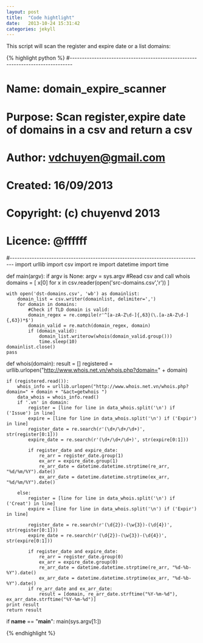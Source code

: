 ```yaml
---
layout: post
title:  "Code hightlight"
date:   2013-10-24 15:31:42
categories: jekyll
---
```


This script will scan the register and expire date or a list domains:



{% highlight python %}
#-------------------------------------------------------------------------------
# Name:        domain_expire_scanner
# Purpose:     Scan register,expire date of domains in a csv and return a csv
#
# Author:      vdchuyen@gmail.com
#
# Created:     16/09/2013
# Copyright:   (c) chuyenvd 2013
# Licence:     @ffffff
#-------------------------------------------------------------------------------
import urllib
import csv
import re
import datetime
import time

def main(argv):
    if argv is None:
        argv = sys.argv
    #Read csv and call whois
    domains = [ x[0] for x in csv.reader(open('src-domains.csv','r')) ]

    with open('dst-domains.csv', 'wb') as domainlist:
        domain_list = csv.writer(domainlist, delimiter=',')
        for domain in domains:
            #Check if TLD domain is valid:
            domain_regex = re.compile(r'^[a-zA-Z\d-]{,63}(\.[a-zA-Z\d-]{,63})*$')
            domain_valid = re.match(domain_regex, domain)
            if (domain_valid):
                domain_list.writerow(whois(domain_valid.group()))
                time.sleep(10)
    domainlist.close()
    pass

def whois(domain):
    result = []
    registered = urllib.urlopen("http://www.whois.net.vn/whois.php?domain=" + domain)

    if (registered.read()):
        whois_info = urllib.urlopen("http://www.whois.net.vn/whois.php?domain=" + domain + "&act=getwhois ")
        data_whois = whois_info.read()
        if '.vn' in domain:
            register = [line for line in data_whois.split('\n') if ('Issue') in line]
            expire = [line for line in data_whois.split('\n') if ('Expir') in line]
            register_date = re.search(r'(\d+/\d+/\d+)', str(register[0:1]))
            expire_date = re.search(r'(\d+/\d+/\d+)', str(expire[0:1]))

            if register_date and expire_date:
                re_arr = register_date.group(1)
                ex_arr = expire_date.group(1)
                re_arr_date = datetime.datetime.strptime(re_arr, "%d/%m/%Y").date()
                ex_arr_date = datetime.datetime.strptime(ex_arr, "%d/%m/%Y").date()

        else:
            register = [line for line in data_whois.split('\n') if ('Creat') in line]
            expire = [line for line in data_whois.split('\n') if ('Expir') in line]

            register_date = re.search(r'(\d{2})-(\w{3})-(\d{4})', str(register[0:1]))
            expire_date = re.search(r'(\d{2})-(\w{3})-(\d{4})', str(expire[0:1]))

            if register_date and expire_date:
                re_arr = register_date.group(0)
                ex_arr = expire_date.group(0)
                re_arr_date = datetime.datetime.strptime(re_arr, "%d-%b-%Y").date()
                ex_arr_date = datetime.datetime.strptime(ex_arr, "%d-%b-%Y").date()
            if re_arr_date and ex_arr_date:
                result = [domain, re_arr_date.strftime("%Y-%m-%d"), ex_arr_date.strftime("%Y-%m-%d")]
    print result
    return result

if __name__ == "__main__":
        main(sys.argv[1:])

{% endhighlight %}
